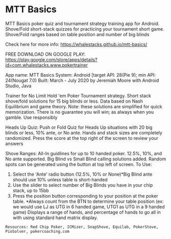 # MTT Basics
MTT Basics poker quiz and tournament strategy training app for Android. Shove/Fold short-stack quizzes for practicing your tournament short game. Shove/Fold ranges based on table position and number of big blinds

Check here for more info: https://whalestacks.github.io/mtt-basics/

FREE DOWNLOAD ON GOOGLE PLAY: https://play.google.com/store/apps/details?id=com.whalestacks.www.pokertrainer


App name: MTT Basics
System: Android [target API: 28(Pie 9); min API: 24(Nougat 7.0)
Built: March - July 2020 by Jeremiah Moore with Android Studio, Java

Trainer for No Limit Hold 'em Poker Tournament strategy. Short stack shove/fold solutions for 15 big blinds or less. Data based on Nash Equilibrium and game theory. Note: these solutions are simplified for quick memorization. There is no guarantee you will win; as always when you gamble. Use responsibly

Heads Up Quiz:
Push or Fold Quiz for Heads Up situations with 20 big blinds or less, 10% ante, or No ante. Hands and stack sizes are completely randomized. Press the score at the top right of the screen to review your answers

Shove Ranges:
All-In guidlines for up to 10 handed poker. 12.5%, 10%, and No ante supported. Big Blind vs Small Blind calling solutions added. Random spots can be generated using the button at top left of screen.
To Use:
1. Select the 'Ante' radio button (12.5%, 10% or None)*Big Blind ante should use 10% unless table is short-handed 
2. Use the slider to select number of Big Blinds you have in your chip stack, up to 15bb
3. Press the position button corresponding to your position at the poker table. *Always count from the BTN to determine your table position (ex: we would use LJ as UTG in 6 handed game, UTG1 as UTG in a 9 handed game)
Displays a range of hands, and percentage of hands to go all in with using standard hand matrix display.

```
Resources: Red Chip Poker, ICMizer, SnapShove, Equilab, PokerStove, PioSolver, pokercoaching.com
```


